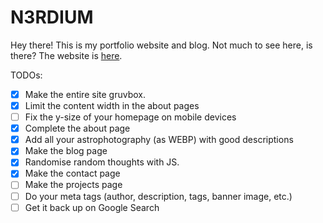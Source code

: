 # N3RDIUM
Hey there! This is my portfolio website and blog. Not much to see here, is there?
The website is [here](https://n3rdium.dev).

TODOs:
- [x] Make the entire site gruvbox.
- [x] Limit the content width in the about pages
- [ ] Fix the y-size of your homepage on mobile devices
- [x] Complete the about page
- [x] Add all your astrophotography (as WEBP) with good descriptions
- [x] Make the blog page
- [x] Randomise random thoughts with JS.
- [x] Make the contact page
- [ ] Make the projects page
- [ ] Do your meta tags (author, description, tags, banner image, etc.)
- [ ] Get it back up on Google Search
